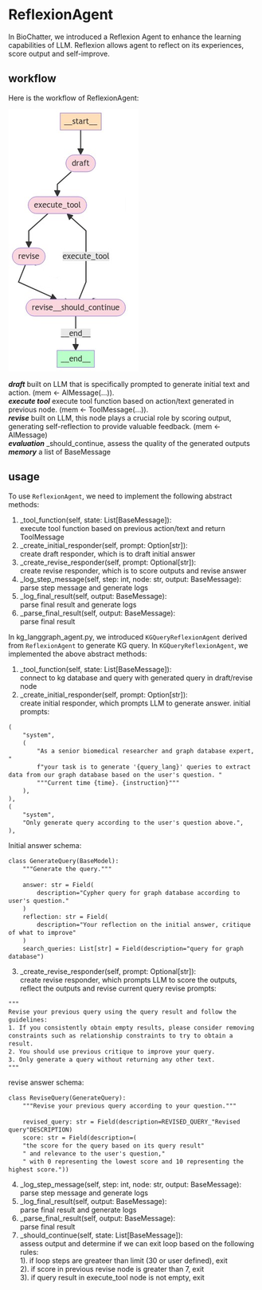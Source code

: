 # ReflexionAgent

In BioChatter, we introduced a Reflexion Agent to enhance the learning capabilities of LLM. Reflexion allows agent to reflect on its experiences, score output and self-improve.

## workflow
Here is the workflow of ReflexionAgent:

![ReflexionAgent workflow](images/reflexion-agent.png)

***draft*** built on LLM that is specifically prompted to generate initial text and action. (mem <- AIMessage(...)).  
***execute tool*** execute tool function based on action/text generated in previous node. (mem <- ToolMessage(...)).  
***revise*** built on LLM, this node plays a crucial role by scoring output, generating self-reflection to provide valuable feedback. (mem <- AIMessage)  
***evaluation*** _should_continue, assess the quality of the generated outputs  
***memory*** a list of BaseMessage

## usage
To use `ReflexionAgent`, we need to implement the following abstract methods:
1. _tool_function(self, state: List[BaseMessage]):   
execute tool function based on previous action/text and return ToolMessage
2. _create_initial_responder(self, prompt: Option[str]):  
create draft responder, which is to draft initial answer
3. _create_revise_responder(self, prompt: Optional[str]):  
create revise responder, which is to score outputs and revise answer
4. _log_step_message(self, step: int, node: str, output: BaseMessage):  
parse step message and generate logs
5. _log_final_result(self, output: BaseMessage):  
parse final result and generate logs
6. _parse_final_result(self, output: BaseMessage):  
parse final result

In kg_langgraph_agent.py, we introduced `KGQueryReflexionAgent` derived from `ReflexionAgent` to generate KG query. In `KGQueryReflexionAgent`, we implemented the above abstract methods:
1. _tool_function(self, state: List[BaseMessage]):  
connect to kg database and query with generated query in draft/revise node
2. _create_initial_responder(self, prompt: Option[str]):  
create initial responder, which prompts LLM to generate answer.
initial prompts:  
```
(
    "system",
    (
        "As a senior biomedical researcher and graph database expert, "
        f"your task is to generate '{query_lang}' queries to extract data from our graph database based on the user's question. "
        """Current time {time}. {instruction}"""
    ),
),
(
    "system",
    "Only generate query according to the user's question above.",
),
```
Initial answer schema:  
```
class GenerateQuery(BaseModel):
    """Generate the query."""

    answer: str = Field(
        description="Cypher query for graph database according to user's question."
    )
    reflection: str = Field(
        description="Your reflection on the initial answer, critique of what to improve"
    )
    search_queries: List[str] = Field(description="query for graph database")
```
3. _create_revise_responder(self, prompt: Optional[str]):  
create revise responder, which prompts LLM to score the outputs, reflect the outputs and revise current query
revise prompts:  
```
"""
Revise your previous query using the query result and follow the guidelines:
1. If you consistently obtain empty results, please consider removing constraints such as relationship constraints to try to obtain a result.
2. You should use previous critique to improve your query.
3. Only generate a query without returning any other text.
"""
```
revise answer schema:  
```
class ReviseQuery(GenerateQuery):
    """Revise your previous query according to your question."""

    revised_query: str = Field(description=REVISED_QUERY_"Revised query"DESCRIPTION)
    score: str = Field(description=(
    "the score for the query based on its query result"
    " and relevance to the user's question,"
    " with 0 representing the lowest score and 10 representing the highest score."))
```
4. _log_step_message(self, step: int, node: str, output: BaseMessage):  
parse step message and generate logs
5. _log_final_result(self, output: BaseMessage):  
parse final result and generate logs
6. _parse_final_result(self, output: BaseMessage):  
parse final result
7. _should_continue(self, state: List[BaseMessage]):  
assess output and determine if we can exit loop based on the following rules:  
  1). if loop steps are greateer than limit (30 or user defined), exit  
  2). if score in previous revise node is greater than 7, exit  
  3). if query result in execute_tool node is not empty, exit  
